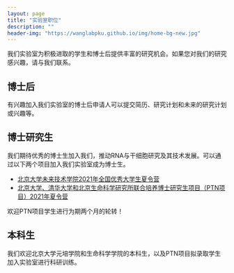 ```yaml
---
layout: page
title: "实验室职位"
description: ""
header-img: "https://wanglabpku.github.io/img/home-bg-new.jpg"
---
```


我们实验室为积极进取的学生和博士后提供丰富的研究机会。如果您对我们的研究感兴趣，请与我们联系。

## 博士后

有兴趣加入我们实验室的博士后申请人可以提交简历、研究计划和未来的研究计划或兴趣等。

## 博士研究生

我们期待优秀的博士生加入我们，推动RNA与干细胞研究及其技术发展。可以通过以下两个项目加入我们实验室成为博士生。

- [北京大学未来技术学院2021年全国优秀大学生夏令营](https://www.imm.pku.edu.cn/xwgg/tzgg/128308.htm)
- [北京大学、清华大学和北京生命科学研究所联合培养博士研究生项目（PTN项目）2021年夏令营](http://www.nibs.ac.cn/newsshow.php?cid=4&sid=14&id=2406)

欢迎PTN项目学生进行为期两个月的轮转！

## 本科生

我们欢迎北京大学元培学院和生命科学学院的本科生，以及PTN项目拟录取学生加入实验室进行科研训练。